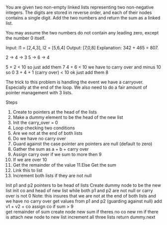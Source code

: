 You are given two non-empty linked lists representing two non-negative integers. The digits are stored in reverse order, and each of their nodes contains a single digit. Add the two numbers and return the sum as a linked list.

You may assume the two numbers do not contain any leading zero, except the number 0 itself.

Input: l1 = [2,4,3], l2 = [5,6,4]
Output: [7,0,8]
Explanation: 342 + 465 = 807.

2 -> 4 -> 3
5 -> 6 -> 4
          
5 + 2 < 10 so just add them 7
4 + 6 < 10 we have to carry over and minus 10 so 0
3 + 4 + 1 (carry over) < 10 ok just add them 8

The trick to this problem is handling the event we have a carryover.  Especially at the end
of the loop.  We also need to do a fair amount of pointer management with 3 lists.

Steps
1. Create to pointers at the head of the lists
2. Make a dummy element to be the head of the new list
3. Init the carry_over = 0
4. Loop checking two conditions
5.  Are we not at the end of both lists
6.  Do we have no carry over
7. Guard against the case pointer are pointers are null (default to zero)
8. Gather the sum as a + b + carry over
9. Assign carry over if we sum to more then 9
10. If we are over 10
11.  Get the remainder of the value
11.Else
     Get the sum
12. Link this to list
13. Increment both lists if they are not null

Init p1 and p2 pointers to be head of lists
Create dummy node to be the new list
init co and head of new list
while both p1 and p2 are not null or carry over is not 0
  Note: this insures that we are not at the end of both lists and we have no carry over
  get values from p1 and p2 (guarding against null)
  add v1 + v2 + co
  assign co if sum > 9  
  get remainder of sum
  create node new sum if theres no co new rm if there is
  attach new node to new list
  increment all three lists
return dummy.next
